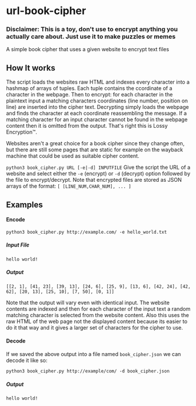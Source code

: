 # url-book-cipher
### Disclaimer: This is a toy, don't use to encrypt anything you actually care about. Just use it to make puzzles or memes 
A simple book cipher that uses a given website to encrypt text files

## How It works

The script loads the websites raw HTML and indexes every character into a hashmap of arrays of tuples. Each tuple contains the ccordinate of a character in the webpage. Then to encrypt: for each character in the plaintext input a matching characters coordinates (line number, position on line) are inserted into the cipher text. Decrypting simply loads the webpage and finds the character at each coordinate reassembling the message. If a matching character for an input character cannot be found in the webpage content then it is omitted from the output. That's right this is Lossy Encryption™.

Websites aren't a great choice for a book cipher since they change often, but there are still some pages that are static for example on the wayback machine that could be used as suitable cipher content.

`python3 book_cipher.py URL [-e|-d] INPUTFILE`
Give the script the URL of a website and select either the `-e` (encrypt) or `-d` (decrypt) option followed by the file to encrypt/decrypt. Note that encrypted files are stored as JSON arrays of the format: `[ [LINE_NUM,CHAR_NUM], ... ]` 

## Examples
#### Encode
`python3 book_cipher.py http://example.com/ -e hello_world.txt`
##### Input File
`hello world!`
##### Output
`[[2, 1], [41, 23], [39, 13], [24, 6], [25, 9], [13, 6], [42, 24], [42, 62], [20, 13], [25, 10], [7, 50], [0, 1]]`

Note that the output will vary even with identical input. The website contents are indexed and then for each character of the input text a random matching character is selected from the website content. Also this uses the raw HTML of the web page not the displayed content because its easier to do it that way and it gives a larger set of characters for the cipher to use.

#### Decode
If we saved the above output into a file named `book_cipher.json` we can decode it like so:

`python3 book_cipher.py http://example/com/ -d book_cipher.json`
##### Output
`hello world!`
